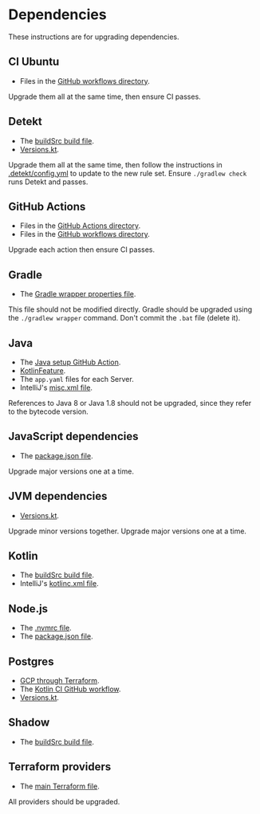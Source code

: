 # Dependencies

These instructions are for upgrading dependencies.

## CI Ubuntu

- Files in the [GitHub workflows directory](/.github/workflows).

Upgrade them all at the same time, then ensure CI passes.

## Detekt

- The [buildSrc build file](/buildSrc/build.gradle.kts).
- [Versions.kt](/buildSrc/src/main/kotlin/limber/gradle/Versions.kt).

Upgrade them all at the same time,
then follow the instructions in [.detekt/config.yml](/.detekt/config.yml)
to update to the new rule set.
Ensure `./gradlew check` runs Detekt and passes.

## GitHub Actions

- Files in the [GitHub Actions directory](/.github/actions).
- Files in the [GitHub workflows directory](/.github/workflows).

Upgrade each action then ensure CI passes.

## Gradle

- The [Gradle wrapper properties file](/gradle/wrapper/gradle-wrapper.properties).

This file should not be modified directly.
Gradle should be upgraded using the `./gradlew wrapper` command.
Don't commit the `.bat` file (delete it).

## Java

- The [Java setup GitHub Action](/.github/actions/set-up-java/action.yaml).
- [KotlinFeature](/buildSrc/src/main/kotlin/limber/gradle/plugin/feature/KotlinFeature.kt).
- The `app.yaml` files for each Server.
- IntelliJ's [misc.xml file](/.idea/misc.xml).

References to Java 8 or Java 1.8 should not be upgraded,
since they refer to the bytecode version.

## JavaScript dependencies

- The [package.json file](/web/package.json).

Upgrade major versions one at a time.

## JVM dependencies

- [Versions.kt](/buildSrc/src/main/kotlin/limber/gradle/Versions.kt).

Upgrade minor versions together.
Upgrade major versions one at a time.

## Kotlin

- The [buildSrc build file](/buildSrc/build.gradle.kts).
- IntelliJ's [kotlinc.xml file](/.idea/kotlinc.xml).

## Node.js

- The [.nvmrc file](/web/.nvmrc).
- The [package.json file](/web/package.json).

## Postgres

- [GCP through Terraform](/infrastructure/terraform/sql.tf).
- The [Kotlin CI GitHub workflow](/.github/workflows/ci-kotlin.yaml).
- [Versions.kt](/buildSrc/src/main/kotlin/limber/gradle/Versions.kt).

## Shadow

- The [buildSrc build file](/buildSrc/build.gradle.kts).

## Terraform providers

- The [main Terraform file](/infrastructure/terraform/main.tf).

All providers should be upgraded.
